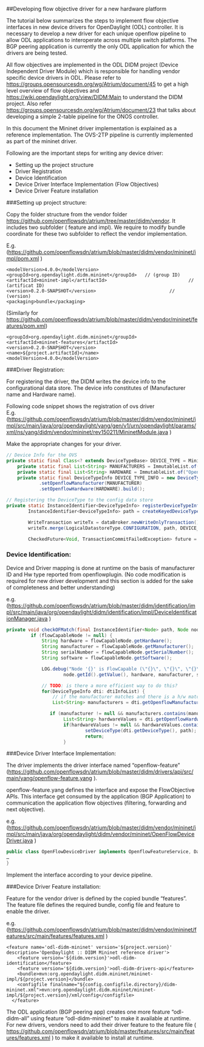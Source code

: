 ##Developing flow objective driver for a new hardware platform

The tutorial below summarizes the steps to implement flow objective interfaces in new device drivers for OpenDaylight (ODL) controller. It is necessary to develop a new driver for each unique openflow pipeline to allow ODL applications to interoperate across multiple switch platforms. The BGP peering application is currently the only ODL application for which the drivers are being tested.

All flow objectives are implemented in the ODL DIDM project (Device Independent Driver Module) which is responsible for handling vendor specific device drivers in ODL.  Please refer to https://groups.opensourcesdn.org/wg/Atrium/document/45 to get a high level overview of flow objectives and https://wiki.opendaylight.org/view/DIDM:Main to understand the DIDM project. Also refer https://groups.opensourcesdn.org/wg/Atrium/document/23 that talks about developing a simple 2-table pipeline for the ONOS controller.

In this document the Mininet driver implementation is explained as a reference implementation. The OVS-2TP pipeline is currently implemented as part of the mininet driver.

Following are the important steps for writing any device driver:
  * Setting up the project structure
  * Driver Registration
  * Device Identification
  * Device Driver Interface Implementation (Flow Objectives)
  * Device Driver Feature installation

###Setting up project structure:

Copy the folder structure from the vendor folder https://github.com/openflowsdn/atrium/tree/master/didm/vendor. It includes two subfolder ( feature and impl). We require to modify bundle coordinate for these two subfolder to reflect the vendor implementation.

E.g. (https://github.com/openflowsdn/atrium/blob/master/didm/vendor/mininet/impl/pom.xml )
```
<modelVersion>4.0.0</modelVersion>
<groupId>org.opendaylight.didm.mininet</groupId>   // (group ID)
<artifactId>mininet-impl</artifactId>                              // (artificat ID)
<version>0.2.0-SNAPSHOT</version>                           //  (version)
<packaging>bundle</packaging>
```
(Similarly for https://github.com/openflowsdn/atrium/blob/master/didm/vendor/mininet/features/pom.xml)
```
<groupId>org.opendaylight.didm.mininet</groupId>
<artifactId>mininet-features</artifactId>
<version>0.2.0-SNAPSHOT</version>
<name>${project.artifactId}</name>
<modelVersion>4.0.0</modelVersion>
```
###Driver Registration:

For registering the driver, the DIDM writes the device info to the configurational data store. The device info constitutes of (Manufacturer name and Hardware name).

Following code snippet shows the registration of ovs driver  
E.g. (https://github.com/openflowsdn/atrium/blob/master/didm/vendor/mininet/impl/src/main/java/org/opendaylight/yang/gen/v1/urn/opendaylight/params/xml/ns/yang/didm/vendor/mininet/rev150211/MininetModule.java )

Make the appropriate changes for your driver.

```java
// Device Info for the OVS
private static final Class<? extends DeviceTypeBase> DEVICE_TYPE = MininetDeviceType.class;
    private static final List<String> MANUFACTURERS = ImmutableList.of("Nicira, Inc.");
    private static final List<String> HARDWARE = ImmutableList.of("Open vSwitch");
    private static final DeviceTypeInfo DEVICE_TYPE_INFO = new DeviceTypeInfoBuilder().setDeviceType(DEVICE_TYPE)
            .setOpenflowManufacturer(MANUFACTURER)
            .setOpenflowHardware(HARDWARE).build();

// Registering the DeviceType to the config data store
private static InstanceIdentifier<DeviceTypeInfo> registerDeviceTypeInfo(DataBroker dataBroker) {
        InstanceIdentifier<DeviceTypeInfo> path = createKeyedDeviceTypeInfoPath(DEVICE_TYPE);

        WriteTransaction writeTx = dataBroker.newWriteOnlyTransaction();
        writeTx.merge(LogicalDatastoreType.CONFIGURATION, path, DEVICE_TYPE_INFO, true);

        CheckedFuture<Void, TransactionCommitFailedException> future = writeTx.submit();
```

### Device Identification:

Device and Driver mapping is done at runtime on the basis of manufacturer ID and Hw type reported from openflowplugin. (No code modification is required for new driver development and this section is added for the sake of completeness and better understanding)

e.g.
(https://github.com/openflowsdn/atrium/blob/master/didm/identification/impl/src/main/java/org/opendaylight/didm/identification/impl/DeviceIdentificationManager.java )

```java
private void checkOFMatch(final InstanceIdentifier<Node> path, Node node, FlowCapableNode flowCapableNode, List<DeviceTypeInfo> dtiInfoList ){
    	 if (flowCapableNode != null) {
             String hardware = flowCapableNode.getHardware();
             String manufacturer = flowCapableNode.getManufacturer();
             String serialNumber = flowCapableNode.getSerialNumber();
             String software = flowCapableNode.getSoftware();

             LOG.debug("Node '{}' is FlowCapable (\"{}\", \"{}\", \"{}\", \"{}\")",
                     node.getId().getValue(), hardware, manufacturer, serialNumber, software);

             // TODO: is there a more efficient way to do this?
             for(DeviceTypeInfo dti: dtiInfoList) {
                 // if the manufacturer matches and there is a h/w match
                 List<String> manufacturers = dti.getOpenflowManufacturer();                 

                if (manufacturer != null && manufacturers.contains(manufacturer)) {
                     List<String> hardwareValues = dti.getOpenflowHardware();
                     if(hardwareValues != null && hardwareValues.contains(hardware)) {
                             setDeviceType(dti.getDeviceType(), path);
                             return;
                     }

```



###Device Driver Interface Implementation:

The driver implements the driver interface named “openflow-feature” (https://github.com/openflowsdn/atrium/blob/master/didm/drivers/api/src/main/yang/openflow-feature.yang ).

openflow-feature.yang defines the interface and expose the FlowObjective APIs. This interface get consumed by the application (BGP Application) to communication the application flow objectives (filtering, forwarding  and next objective).

e.g.
(https://github.com/openflowsdn/atrium/blob/master/didm/vendor/mininet/impl/src/main/java/org/opendaylight/didm/vendor/mininet/OpenFlowDeviceDriver.java )
```java
public class OpenFlowDeviceDriver implements OpenflowFeatureService, DataChangeListener, AutoCloseable {
…
}
```

Implement the interface according to your device pipeline.

###Device Driver Feature installation:

Feature for the vendor driver is defined by the copied bundle “features”. The feature file defines the required bundle, config file and feature to enable the driver.

e.g. (https://github.com/openflowsdn/atrium/blob/master/didm/vendor/mininet/features/src/main/features/features.xml )
```
<feature name='odl-didm-mininet' version='${project.version}' description='OpenDaylight :: DIDM Mininet reference driver'>
    <feature version='${didm.version}'>odl-didm-identification</feature>
    <feature version='${didm.version}'>odl-didm-drivers-api</feature>
    <bundle>mvn:org.opendaylight.didm.mininet/mininet-impl/${project.version}</bundle>
    <configfile finalname="${config.configfile.directory}/didm-mininet.xml">mvn:org.opendaylight.didm.mininet/mininet-impl/${project.version}/xml/config</configfile>
  </feature>
```

The ODL application (BGP peering app) creates one more feature “odl-didm-all” using feature “odl-didm-mininet” to make it available at runtime. For new drivers, vendors need to add their driver feature to the feature file ( https://github.com/openflowsdn/atrium/blob/master/features/src/main/features/features.xml ) to make it available to install at runtime.
